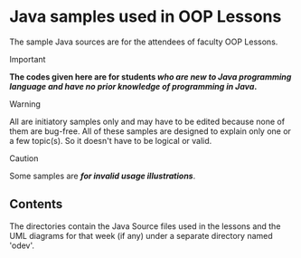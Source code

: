 # Java samples used in OOP Lessons

The sample Java sources are for the attendees of faculty OOP Lessons.

> [!IMPORTANT]
**The codes given here are for students _who are new to Java programming language and have no prior knowledge of programming in Java_.**

> [!WARNING]
All are initiatory samples only and may have to be edited because none of them are bug-free.
All of these samples are designed to explain only one or a few topic(s). So it doesn't have to be logical or valid.

> [!CAUTION]
Some samples are *__for invalid usage illustrations__*.

## Contents

The directories contain the Java Source files used in the lessons and the UML diagrams for that week (if any) under a separate directory named 'odev'.
